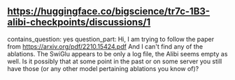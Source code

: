 ## https://huggingface.co/bigscience/tr7c-1B3-alibi-checkpoints/discussions/1

contains_question: yes
question_part: Hi, I am trying to follow the paper from https://arxiv.org/pdf/2210.15424.pdf And I can't find any of the ablations. The SwiGlu appears to be only a log file, the Alibi seems empty as well. Is it possibly that at some point in the past or on some server you still have those (or any other model pertaining ablations you know of)?